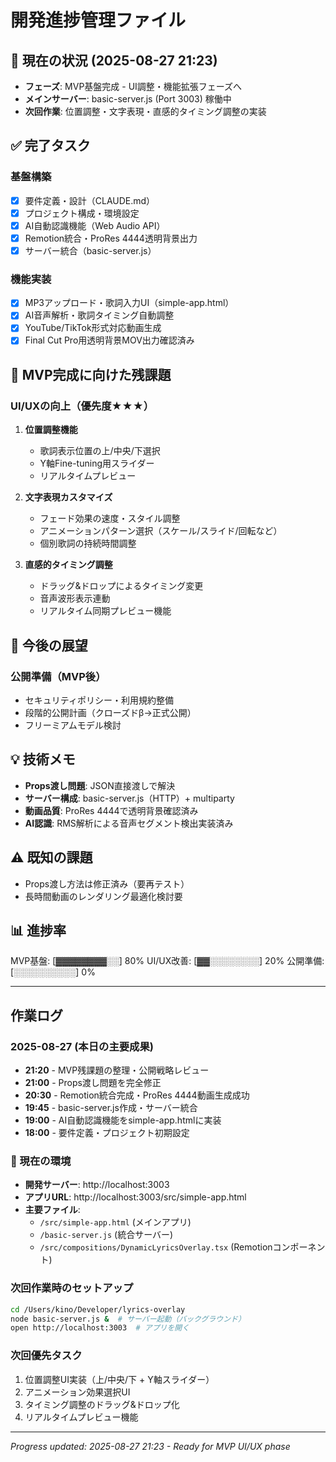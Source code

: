 # 開発進捗管理ファイル

## 📍 現在の状況 (2025-08-27 21:23)
- **フェーズ**: MVP基盤完成 - UI調整・機能拡張フェーズへ
- **メインサーバー**: basic-server.js (Port 3003) 稼働中
- **次回作業**: 位置調整・文字表現・直感的タイミング調整の実装

## ✅ 完了タスク
### 基盤構築
- [x] 要件定義・設計（CLAUDE.md）
- [x] プロジェクト構成・環境設定
- [x] AI自動認識機能（Web Audio API）
- [x] Remotion統合・ProRes 4444透明背景出力
- [x] サーバー統合（basic-server.js）

### 機能実装
- [x] MP3アップロード・歌詞入力UI（simple-app.html）
- [x] AI音声解析・歌詞タイミング自動調整
- [x] YouTube/TikTok形式対応動画生成
- [x] Final Cut Pro用透明背景MOV出力確認済み

## 🎯 MVP完成に向けた残課題
### UI/UXの向上（優先度★★★）
1. **位置調整機能**
   - 歌詞表示位置の上/中央/下選択
   - Y軸Fine-tuning用スライダー
   - リアルタイムプレビュー

2. **文字表現カスタマイズ**
   - フェード効果の速度・スタイル調整
   - アニメーションパターン選択（スケール/スライド/回転など）
   - 個別歌詞の持続時間調整

3. **直感的タイミング調整**
   - ドラッグ&ドロップによるタイミング変更
   - 音声波形表示連動
   - リアルタイム同期プレビュー機能

## 🚀 今後の展望
### 公開準備（MVP後）
- セキュリティポリシー・利用規約整備
- 段階的公開計画（クローズドβ→正式公開）
- フリーミアムモデル検討

## 💡 技術メモ
- **Props渡し問題**: JSON直接渡しで解決
- **サーバー構成**: basic-server.js（HTTP）+ multiparty
- **動画品質**: ProRes 4444で透明背景確認済み
- **AI認識**: RMS解析による音声セグメント検出実装済み

## ⚠️ 既知の課題
- Props渡し方法は修正済み（要再テスト）
- 長時間動画のレンダリング最適化検討要

## 📊 進捗率
MVP基盤: [▓▓▓▓▓▓▓▓░░] 80%
UI/UX改善: [▓▓░░░░░░░░] 20%
公開準備: [░░░░░░░░░░] 0%

---

## 作業ログ

### 2025-08-27 (本日の主要成果)
- **21:20** - MVP残課題の整理・公開戦略レビュー
- **21:00** - Props渡し問題を完全修正
- **20:30** - Remotion統合完成・ProRes 4444動画生成成功
- **19:45** - basic-server.js作成・サーバー統合
- **19:00** - AI自動認識機能をsimple-app.htmlに実装
- **18:00** - 要件定義・プロジェクト初期設定

### 🔧 現在の環境
- **開発サーバー**: http://localhost:3003
- **アプリURL**: http://localhost:3003/src/simple-app.html
- **主要ファイル**: 
  - `/src/simple-app.html` (メインアプリ)
  - `/basic-server.js` (統合サーバー)
  - `/src/compositions/DynamicLyricsOverlay.tsx` (Remotionコンポーネント)

### 次回作業時のセットアップ
```bash
cd /Users/kino/Developer/lyrics-overlay
node basic-server.js &  # サーバー起動（バックグラウンド）
open http://localhost:3003  # アプリを開く
```

### 次回優先タスク
1. 位置調整UI実装（上/中央/下 + Y軸スライダー）
2. アニメーション効果選択UI
3. タイミング調整のドラッグ&ドロップ化
4. リアルタイムプレビュー機能

---
*Progress updated: 2025-08-27 21:23 - Ready for MVP UI/UX phase*